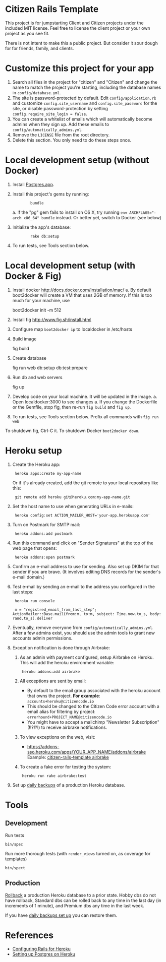 Citizen Rails Template
====
This project is for jumpstarting Client and Citizen projects under the included MIT license. Feel free to license the client project or your own project as you see fit.

There is not intent to make this a public project. But consider it sour dough for for friends, family, and clients.

Customize this project for your app
===================================

1. Search all files in the project for "citizen" and "Citizen" and change the name to match the project you're starting, including the database names in `config/database.yml`.
1. The site is password-protected by default. Edit `config/application.rb` and customize `config.site_username` and `config.site_password` for the site, or disable password-protection by setting `config.require_site_login = false`.
1. You can create a whitelist of emails which will automatically become admins when they sign up. Add these emails to `config/automatically_admins.yml`.
1. Remove the `LICENSE` file from the root directory.
1. Delete this section. You only need to do these steps once.

Local development setup (without Docker)
=========================================

1. Install [Postgres.app](http://postgresapp.com).
1. Install this project's gems by running:

               bundle

   a. If the "pg" gem fails to install on OS X, try running `env ARCHFLAGS="-arch x86_64" bundle` instead. Or better yet, switch to Docker (see below)

1. Initialize the app's database:

               rake db:setup

1. To run tests, see Tools section below.

Local development setup (with Docker & Fig)
======================================

1. Install docker http://docs.docker.com/installation/mac/
  a. By default boot2docker will create a VM that uses 2GB of memory.  If this is too much for your machine, use

    boot2docker init -m 512

1. Install fig http://www.fig.sh/install.html
1. Configure
    map `boot2docker ip` to localdocker in /etc/hosts
1. Build image

    fig build

1. Create database

    fig run web db:setup db:test:prepare

1. Run db and web servers

    fig up

1. Develop code on your local machine.  It will be updated in the image.
  a. Open localdocker:3000 to see changes
  a. If you change the Dockerfile or the Gemfile, stop fig, then re-run
     `fig build` and `fig up`.
1. To run tests, see Tools section below.  Prefix all commands with
   `fig run web`

To shutdown fig, Ctrl-C it. To shutdown Docker `boot2docker down`.

Heroku setup
============

1. Create the Heroku app:

		heroku apps:create my-app-name

   Or if it's already created, add the git remote to your local repository like this:

		git remote add heroku git@heroku.com:my-app-name.git

1. Set the host name to use when generating URLs in e-mails:

		heroku config:set ACTION_MAILER_HOST='your-app.herokuapp.com'

1. Turn on Postmark for SMTP mail:

		heroku addons:add postmark

1. Run this command and click on "Sender Signatures" at the top of the web page that opens:

		heroku addons:open postmark

1. Confirm an e-mail address to use for sending. Also set up DKIM for that sender if you are brave. (It involves editing DNS records for the sender's e-mail domain.)

1. Test e-mail by sending an e-mail to the address you configured in the last steps:

		heroku run console
		
		m = "registred_email_from_last_step"; ActionMailer::Base.mail(from:m, to:m, subject: Time.now.to_s, body: rand.to_s).deliver

1. Eventually, remove everyone from `config/automatically_admins.yml`. After a few admins exist, you should use the admin tools to grant new accounts admin permissions.

1. Exception notification is done through Airbrake:
    1. As an admin with payment configured, setup Airbrake on Heroku. This will add the heroku environment variable:

            heroku addons:add airbrake

  	1. All exceptions are sent by email:
    	* By default to the email group associated with the heroku account that owns the project. **For example**: `accounts+heroku@citizencode.io`
    	* This should be changed to the Citizen Code error account with a email alias for filtering by project: `errorhound+PROJECT_NAME@citizencode.io`
    	* You might have to accept a mailchimp "Newsletter Subscription" (!!?!?!) to receive airbrake notifications.
    
  	1. To view exceptions on the web, visit:
    	* https://addons-sso.heroku.com/apps/YOUR_APP_NAME/addons/airbrake
           Example: [citizen-rails-template airbrake](https://addons-sso.heroku.com/apps/citizen-rails-template/addons/airbrake)
  	1. To create a fake error for testing the system:
  	
            heroku run rake airbrake:test

1. Set up [daily backups](https://devcenter.heroku.com/articles/pgbackups) of a
   production Heroku database.

Tools
=====

Development
-----------

Run tests

    bin/spec

Run more thorough tests (with `render_views` turned on, as coverage for templates)

    bin/spect

Production
----------

[Rollback](https://devcenter.heroku.com/articles/heroku-postgres-rollback) a
production Heroku database to a prior state.  Hobby dbs do not have rollback,
Standard dbs can be rolled back to any time in the last day (in increments of 1
minute), and Premium dbs any time in the last week.

If you have [daily backups set
up](https://devcenter.heroku.com/articles/pgbackups) you can restore them.

References
==========

* [Configuring Rails for Heroku](https://devcenter.heroku.com/articles/getting-started-with-rails4)
* [Setting up Postgres on Heroku](https://devcenter.heroku.com/articles/heroku-postgresql)
